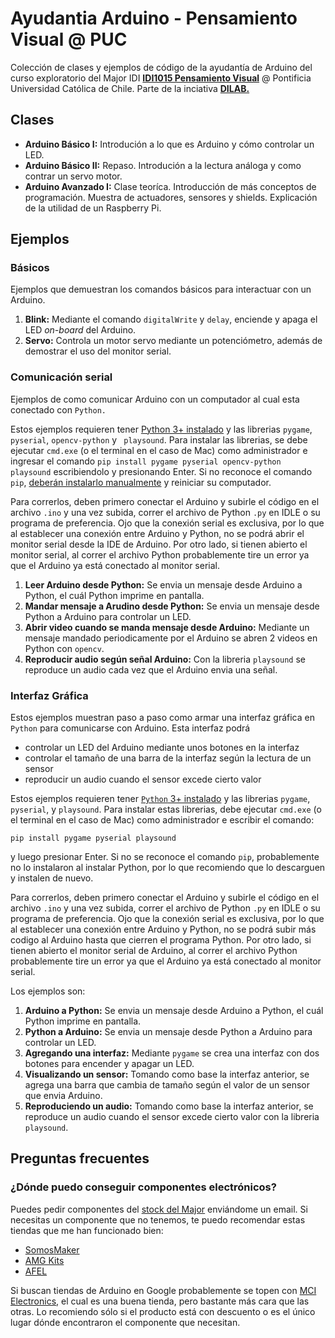 # Ayudantia Arduino - Pensamiento Visual @ PUC
Colección de clases y ejemplos de código de la ayudantía de Arduino del curso exploratorio del Major IDI **[IDI1015 Pensamiento Visual](http://catalinacortazar.com/PensamientoVisual/)** @ Pontificia Universidad Católica de Chile. Parte de la inciativa **[DILAB.](https://www.di-lab.cl/)**

## Clases
* **Arduino Básico I:** Introdución a lo que es Arduino y cómo controlar un LED.
* **Arduino Básico II:** Repaso. Introdución a la lectura análoga y como contrar un servo motor.
* **Arduino Avanzado I:** Clase teoríca. Introducción de más conceptos de programación. Muestra de actuadores, sensores y shields. Explicación de la utilidad de un Raspberry Pi.

## Ejemplos
### Básicos
Ejemplos que demuestran los comandos básicos para interactuar con un Arduino.
1. **Blink:** Mediante el comando ``digitalWrite`` y ``delay``, enciende y apaga el LED *on-board* del Arduino.
2. **Servo:** Controla un motor servo mediante un potenciómetro, además de demostrar el uso del monitor serial.
### Comunicación serial
Ejemplos de como comunicar Arduino con un computador al cual esta conectado con `Python.`

Estos ejemplos requieren tener [Python 3+ instalado](https://www.python.org/downloads/) y las librerias ``pygame``, ``pyserial``, ``opencv-python`` y `` playsound``. Para instalar las librerias, se debe ejecutar ``cmd.exe`` (o el terminal en el caso de Mac) como administrador e ingresar el comando ``pip install pygame pyserial opencv-python playsound`` escribiendolo y presionando Enter. Si no reconoce el comando `pip`, [deberán instalarlo manualmente](https://www.liquidweb.com/kb/install-pip-windows/) y reiniciar su computador.

Para correrlos, deben primero conectar el Arduino y subirle el código en el archivo ``.ino`` y una vez subida, correr el archivo de Python ``.py`` en IDLE o su programa de preferencia. Ojo que la conexión serial es exclusiva, por lo que al establecer una conexión entre Arduino y Python, no se podrá abrir el monitor serial desde la IDE de Arduino. Por otro lado, si tienen abierto el monitor serial, al correr el archivo Python probablemente tire un error ya que el Arduino ya está conectado al monitor serial.
1. **Leer Arduino desde Python:** Se envia un mensaje desde Arduino a Python, el cuál Python imprime en pantalla.
2. **Mandar mensaje a Arudino desde Python:** Se envia un mensaje desde Python a Arduino para controlar un LED.
3. **Abrir video cuando se manda mensaje desde Arduino:** Mediante un mensaje mandado periodicamente por el Arduino se abren 2 videos en Python con ``opencv``.
4. **Reproducir audio según señal Arduino:** Con la libreria ``playsound`` se reproduce un audio cada vez que el Arduino envia una señal.

### Interfaz Gráfica
Estos ejemplos muestran paso a paso como armar una interfaz gráfica en `Python` para comunicarse con Arduino. Esta interfaz podrá
* controlar un LED del Arduino mediante unos botones en la interfaz
* controlar el tamaño de una barra de la interfaz según la lectura de un sensor
* reproducir un audio cuando el sensor excede cierto valor

Estos ejemplos requieren tener [`Python` 3+ instalado](https://www.python.org/downloads/) y las librerias `pygame`, `pyserial`,  y `playsound`. Para instalar estas librerias, debe ejecutar `cmd.exe` (o el terminal en el caso de Mac) como administrador e escribir el comando: 
```
pip install pygame pyserial playsound
```
y luego presionar Enter. Si no se reconoce el comando `pip`, probablemente no lo instalaron al instalar Python, por lo que recomiendo que lo descarguen y instalen de nuevo.

Para correrlos, deben primero conectar el Arduino y subirle el código en el archivo `.ino` y una vez subida, correr el archivo de Python `.py` en IDLE o su programa de preferencia. Ojo que la conexión serial es exclusiva, por lo que al establecer una conexión entre Arduino y Python, no se podrá subir más codigo al Arduino hasta que cierren el programa Python. Por otro lado, si tienen abierto el monitor serial de Arduino, al correr el archivo Python probablemente tire un error ya que el Arduino ya está conectado al monitor serial.

Los ejemplos son:
1. **Arduino a Python:** Se envia un mensaje desde Arduino a Python, el cuál Python imprime en pantalla.
2. **Python a Arduino:** Se envia un mensaje desde Python a Arduino para controlar un LED.
3. **Agregando una interfaz:** Mediante `pygame` se crea una interfaz con dos botones para encender y apagar un LED.
4. **Visualizando un sensor:** Tomando como base la interfaz anterior, se agrega una barra que cambia de tamaño según el valor de un sensor que envia Arduino.
5. **Reproduciendo un audio:** Tomando como base la interfaz anterior, se reproduce un audio cuando el sensor excede cierto valor con la libreria `playsound`.

## Preguntas frecuentes

### ¿Dónde puedo conseguir componentes electrónicos? 
Puedes pedir componentes del [stock del Major](https://tinyurl.com/StockIDI) enviándome un email. Si necesitas un componente que no tenemos, te puedo recomendar estas tiendas que me han funcionado bien:
* [SomosMaker](https://www.somosmakers.cl/)
* [AMG Kits](https://amgkits.com/)
* [AFEL](https://afel.cl/?v=5bc574a47246)

Si buscan tiendas de Arduino en Google probablemente se topen con [MCI Electronics,](https://www.mcielectronics.cl/) el cual es una buena tienda, pero bastante más cara que las otras. Lo recomiendo sólo si el producto está con descuento o es el único lugar dónde encontraron el componente que necesitan.
